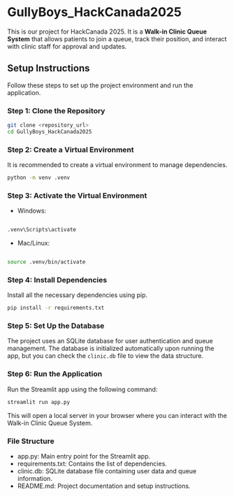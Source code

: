 # GullyBoys_HackCanada2025

This is our project for HackCanada 2025. It is a **Walk-in Clinic Queue System** that allows patients to join a queue, track their position, and interact with clinic staff for approval and updates.

## Setup Instructions

Follow these steps to set up the project environment and run the application.

### Step 1: Clone the Repository

```bash
git clone <repository_url>
cd GullyBoys_HackCanada2025
```
### Step 2: Create a Virtual Environment
It is recommended to create a virtual environment to manage dependencies.

```bash
python -m venv .venv
```

### Step 3: Activate the Virtual Environment
- Windows:

```bash

.venv\Scripts\activate
```
- Mac/Linux:

```bash

source .venv/bin/activate
```

### Step 4: Install Dependencies
Install all the necessary dependencies using pip.

```bash
pip install -r requirements.txt
```

### Step 5: Set Up the Database
The project uses an SQLite database for user authentication and queue management.
The database is initialized automatically upon running the app, but you can check the `clinic.db` file to view the data structure.

### Step 6: Run the Application
Run the Streamlit app using the following command:

```bash
streamlit run app.py
```
This will open a local server in your browser where you can interact with the Walk-in Clinic Queue System.

### File Structure
- app.py: Main entry point for the Streamlit app.
- requirements.txt: Contains the list of dependencies.
- clinic.db: SQLite database file containing user data and queue information.
- README.md: Project documentation and setup instructions.
